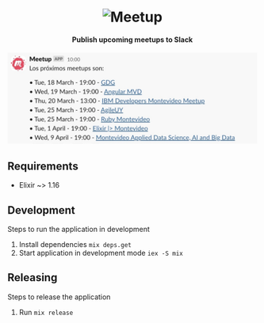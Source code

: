 <h1 align="center">
  <br>
  <img src="https://www.svgrepo.com/show/62629/robot.svg" alt="Meetup" width="100">
  <br>
</h1>

<h4 align="center">Publish upcoming meetups to Slack</h4>

<p align="center">
  <img src="proximos-meetups.jpg">
</p>

## Requirements

* Elixir ~> 1.16

## Development

Steps to run the application in development

1. Install dependencies `mix deps.get`
2. Start application in development mode `iex -S mix`

## Releasing

Steps to release the application

1. Run `mix release`
